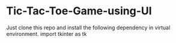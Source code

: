 # Tic-Tac-Toe-Game-using-UI

Just clone this repo and install the following dependency in virtual environment.
import tkinter as tk

